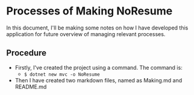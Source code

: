 # Processes of Making NoResume

In this document, I'll be making some notes on how I have developed this application for 
future overview of managing relevant processes.

## Procedure

+ Firstly, I've created the project using a command. The command is:
    - ``` $ dotnet new mvc -o NoResume ```
+ Then I have created two markdown files, named as Making.md and README.md
